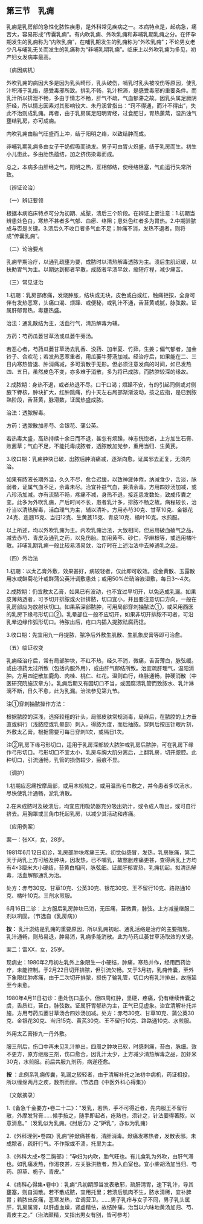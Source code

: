 ## 第三节　乳痈

乳痈是乳房部的急性化脓性疾患，是外科常见疾病之一。本病特点是，起病急，痛苦大，容易形成“传囊乳痈”。有内吹乳痈、外吹乳痈和非哺乳期乳痈之分。在怀孕期发生的乳痈称为“内吹乳痈”，在哺乳期发生的乳痈称为“外吹乳痈”；不论男女老少凡与哺乳无关而发生的乳痛称为“非哺乳期乳痈”。临床上以外吹乳痈为多见，初产妇女发病率最高。

〔病因病机〕

外吹乳痈的病因大多是因为乳头畸形，乳头破伤，哺乳时乳头被咬伤等原因，使乳汁积滞于乳络，感受毒邪所致。排乳不畅，乳汁积滞，是感受毒邪的重要条件。而乳汁所以排泄不畅，多由于情志不畅，肝气不疏，气血郁滞之故。因乳头属足厥阴肝经，所以情志因素对其影响较大、朱丹溪曾指出：“窍不得通，而汁不得出”，失此不治则成乳痈。再者，由于乳房属足阳明胃经，过食肥甘，胃热薰蒸，湿热浊气壅结乳房，亦可成痈。

内吹乳痈由胎气旺盛而上冲，结于阳明之络，以致结肿而成。

非哺乳期乳痈多由女子干奶假吸而诱发。男子可由胃火炽盛，结于乳房而生。初生小儿患此，多由胎热蕴结，加之挤伤染毒而成。

总之，本病多由肝经之气，阳明之热，互相郁结，使经络阻塞，气血运行失常所致。

〔辨证论治〕

（一）辨证要领

根据本病临床特点可分为初期、成脓，溃后三个阶段。在辨证上要注意：1.初期当辨患处色白，寒热不甚者多气郁、血瘀、络阻；患处色红者多为胃热。2.中期验脓成与否是关键。3.溃后久不收口者多气血不足；肿痛不消，发热不退者，则将成“传囊乳痈”。

（二）论治要点

乳痈早期治疗，以通乳疏壅为要，成脓时以清热解毒透脓为主。溃后生肌迟缓，以扶助胃气为主。以期达到郁者早散，成脓者早溃早敛，缩短疗程，减少痛苦。

（三）常见证治

1.初期：乳房部疼痛，发烧肿胀，结块或无块，皮色或白或红，触痛拒按，全身可伴有发热恶寒，头痛口渴、烦躁、或便秘，或乳汁不通，舌苔黄或腻，脉弦数。证属肝郁胃热，毒壅热盛。

治法：通乳散结为主，活血行气，清热解毒为辅。

方药：芍药瓜蒌甘草汤或瓜蒌牛蒡汤。

若恶心者，芍药瓜蒌甘草汤去乳香、没药、加半夏、竹茹，生姜；偏气郁者，加金铃子、合欢花；若发热恶寒重者，用瓜蒌牛蒡汤加减。经治疗后，如果能在二、三日内寒热皆退、肿消痛减，多可消散于无形。但必须注意发病的时间，如已发热四、五日，虽然皮色不变，亦多难于消散，多为将已成脓，而脓腔较深的缘故。

2.成脓期：身热不退，或者热退不尽。口干口渴；烦躁不安，有的引起同侧或对侧腋下臖核，肿块扩大，红肿跳痛，约十天左右局部渐渐波动，按之应指，是已到脓熟阶段，舌苔黄，脉滑数，证属热盛成脓。

治法：透脓解毒。

方药：透脓散加赤芍、金银花、蒲公英。

若热毒太盛，高热持续十余日而不退，甚忽有烦躁，神志恍惚者，上方加生石膏、败酱草；气血不足，不能托毒成脓者，透脓散加党参，重用当归、生黄芪。

3.收口期：乳痈肿块已破，出脓后肿消痛减，逐渐向愈。证属邪去正复，无须内治。

如果有脓液长期外溢，久久不尽，愈合迟缓，以致神疲体倦，纳减食少，舌淡，脉弱者，证属气血不足，余毒未尽。治宜补益气血，兼清余毒。方用四妙汤加减，或八珍汤加减。亦有流脓不畅，疼痛不减，身热不退，接连患发数处，致成传囊之变。此多为外吹乳痈，产后时间不长，患者乳汁多，排脓不畅之故。病程较长，治疗当以清热解毒，活血理气为主，辅以清补。方用赤芍30克、甘草10克、金银花24克、连翘15克、当归12克、生黄芪15克、青皮10克、橘叶10克。水煎服。

以上所述，均以外吹乳痈为主。内吹乳痈治法，大致相同，但忌用破血破气之品，减去赤芍、青皮及通乳之药，以免伤胎。加用黄芩、砂仁，苧麻根等，或选用橘叶散。非哺乳期乳痈一般比较易溃易敛，治疗时在上述治法中去掉通乳之品。

（四）外治法

1.初期：以太乙膏外敷，效果甚好，病较轻者，仅此即可收效。或金黄散、玉露散用水或鲜菊花汁或鲜蒲公英汁调敷患处；或用50%芒硝溶液湿敷，每日3〜4次。

2.成脓期：仍宜敷太乙膏，如果已有波动，也不宜过早切开，以免造成乳漏。如果皮薄熟透者，可予切开排脓或火针排脓，切口宜小，并且要注意切口方向，一般在乳房部应为放射状切口。如果系深部脓肿，可用局部穿刺抽脓法①，或采用西医的乳房下缘弓形切口②。乳晕部位一般不应切开，如果非切开排脓不可者，可沿乳晕边缘作弧形切口。待脓出后，疮口内插入提脓祛腐药捻。

3.收口期：先宜用九一丹提脓，脓净后外敷生肌散、生肌象皮膏等即可治愈。

（五）临证权变

乳痈经治疗后，常有局部肿块，不红不热，经久不消，微痛，舌苔薄白，脉弦缓。或由凉药太过所致（包括内服外用），或由肝气郁结所致。治宜疏肝理气，温阳消肿。方用四逆散加鹿角、肉桂、桃仁、红花。温则血行，络脉通畅，肿硬消散（中医研究院施汉章方）。乳痈后期又有因切口不当，或因腐溃乳管而致脓水、乳汁淋漓不断，日久不愈，此为乳漏。治法参见第九节。

注①穿刺抽脓操作方法：

根据脓腔的深浅，选择较粗的针头，局部皮肤常规消毒，局麻后，在脓腔的上方垂直或斜行（浅脓腔或乳晕部）刺入，得脓为度，而后抽脓。穿刺后按压针眼片刻，外敷太乙膏。根据需要可每日穿刺1次，或隔日1次。

注②乳房下缘弓形切口，适用于乳房深部较大脓肿或乳房后脓肿，可在乳房下缘作弓形切口。弓形切口不宜太小，乳房与胸大肌分离后，上翻乳房，切开脓腔。此种切口，引流通畅，乳管的损伤较少，瘢痕不显。

〔调护〕

1.初期应忍痛按摩局部，或用木梳梳之，或用温热毛巾敷之，并令患者多饮汤水，尽快使乳汁通畅，淤乳消散。

2.在未成脓时及破溃后，均宜应用吸奶器充分吸出奶汁，或令成人吸出，或可自行挤去。用胸罩或三角巾托起乳房，以减少其活动和疼痛。

〔应用例案〕

案一：张XX，女，28岁。

1981年6月12日初诊，乳房部肿块疼痛三天。初觉似感冒，发热，乳房胀痛，第二天于两乳上方可触及肿块，因发热，已不哺乳，故憋胀疼痛更甚，查得两乳上方均有4×3厘米大小硬结，苔黄白相间，脉弦细。证属肝郁胃热，乳痈初起。拟清热解毒，活血解郁通乳为治。

处方：赤芍30克、甘草10克、公英30克、银花30克、王不留行10克、路路通10克、橘叶10克。三剂水煎服。

6月16日二诊：上方服后乳房肿块已消，无压痛，苔微黄，脉弦。上方减量继服二剂以巩固。（节选自《乳房病》）

 **按：** 乳汁淤结是乳痈的重要原因，所以乳痈初起、通乳活络是治疗的主要措施，乳汁通畅，则热易退，肿易消，乳痈多能消散。此为芍药瓜蒌甘草汤取效的关键。

案二：雷XX，女，25岁。

现病史：1980年2月初左乳外上象限生一小硬结，肿痛，寒热并作，经用西药治疗，未能控制。于2月22日切开排脓，但引流欠畅。又于3月初，乳痈传囊，至外下象限红肿疼痛，由于二次切开排脓，损伤了输乳管，切口内有乳汁排出，故拖延至今未愈。

1980年4月11日初诊：患处伤口虽小，但四周红肿，坚硬，疼痛，仍有继续传囊之虞，舌质红，苔白，脉弦数。证属肝胃郁热为主，正气已见虚象。治宜清解补托并施，方用芍药瓜蒌甘草汤合四妙汤加减。处方：赤芍30克、甘草10克、蒲公英30克、金银花30克、当归15克、黄芪30克、王不留行10克、路路通10克、水煎服。

外用太乙膏掺九一丹外敷。

服三剂后，伤口中再未见乳汁排出，四周之肿块已软，时感刺痛，苔白，脉细。效不更方，原方继服三剂，伤口愈合。因乳汁太少，上方减少清热解毒之品，加虾米30克，水煎服。前后共服九剂药，病遂痊愈。

 **按** ：此例系乳痈传囊，乳漏之较轻者，由于清解补托之法初中病机，药证相投，所以缠绵两月之疾，数剂而瘳。（节选自《中医外科心得集》）

〔文献摘录〕

1.《备急千金要方•卷二十二》："发乳，若热，手不可得近者，先内服王不留行散，外摩发背膏……候手按之，随手即起者，疮熟也，须针之，针法要得著脓，以意消息。”（发乳似为乳痈。《肘后方》之“妒乳”，亦似为乳痈）

2.《外科理例•卷四》乳痈“肿焮痛甚者，清肝消毒。焮痛发寒热者，发散表邪。未成脓者，疏肝行气。不作脓或不溃，托里为主。

3.《外科大成•卷二胸部》：“孕妇为内吹，胎气旺也。有儿食乳为外吹，由肝气滞也。如乳痛发热，作渴夜甚，左关脉洪数者，热入血室也。宜小柴胡汤加当归、芍药、胆草、栀子、青皮。”

4.《疡科心得集•卷中》：乳痈“凡初期即当发表散邪，疏肝清胃，速下乳汁，导其壅塞，则自消散。若不散成脓，宜用托里；若溃后肌肉不生，脓水清稀，宜补脾胃；若脓出反痛，恶寒发热，宜调营卫。……男子乳疖与女子不同，男子乳头属肝，乳房属肾，以肝虚血燥，肾虚精怯，故结肿痛，治当以六味地黄汤加归、芍、青皮主之。”（治法颇精，又指出男女有别，皆可参考）